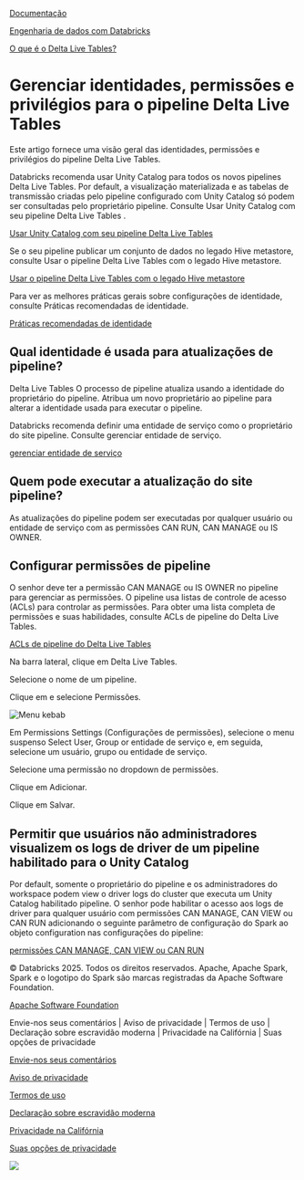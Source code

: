 [Documentação](https://docs.databricks.com/pt/delta-live-tables/privileges.html/../index.html)

[Engenharia de dados com Databricks](https://docs.databricks.com/pt/delta-live-tables/privileges.html/../data-engineering.html)

[O que é o Delta Live Tables?](https://docs.databricks.com/pt/delta-live-tables/privileges.html/index.html)

# Gerenciar identidades, permissões e privilégios para o pipeline Delta Live Tables

[](https://docs.databricks.com/pt/delta-live-tables/privileges.html/#manage-identities-permissions-and-privileges-for-delta-live-tables-pipelines)

Este artigo fornece uma visão geral das identidades, permissões e privilégios do pipeline Delta Live Tables.

Databricks recomenda usar Unity Catalog para todos os novos pipelines Delta Live Tables. Por default, a visualização materializada e as tabelas de transmissão criadas pelo pipeline configurado com Unity Catalog só podem ser consultadas pelo proprietário pipeline. Consulte Usar Unity Catalog com seu pipeline Delta Live Tables .

[Usar Unity Catalog com seu pipeline Delta Live Tables](https://docs.databricks.com/pt/delta-live-tables/privileges.html/unity-catalog.html)

Se o seu pipeline publicar um conjunto de dados no legado Hive metastore, consulte Usar o pipeline Delta Live Tables com o legado Hive metastore.

[Usar o pipeline Delta Live Tables com o legado Hive metastore](https://docs.databricks.com/pt/delta-live-tables/privileges.html/hive-metastore.html)

Para ver as melhores práticas gerais sobre configurações de identidade, consulte Práticas recomendadas de identidade.

[Práticas recomendadas de identidade](https://docs.databricks.com/pt/delta-live-tables/privileges.html/../admin/users-groups/best-practices.html)

## Qual identidade é usada para atualizações de pipeline?

[](https://docs.databricks.com/pt/delta-live-tables/privileges.html/#what-identity-is-used-for-pipeline-updates)

Delta Live Tables O processo de pipeline atualiza usando a identidade do proprietário do pipeline. Atribua um novo proprietário ao pipeline para alterar a identidade usada para executar o pipeline.

Databricks recomenda definir uma entidade de serviço como o proprietário do site pipeline. Consulte gerenciar entidade de serviço.

[gerenciar entidade de serviço](https://docs.databricks.com/pt/delta-live-tables/privileges.html/../admin/users-groups/service-principals.html)

## Quem pode executar a atualização do site pipeline?

[](https://docs.databricks.com/pt/delta-live-tables/privileges.html/#who-can-run-a-pipeline-update)

As atualizações do pipeline podem ser executadas por qualquer usuário ou entidade de serviço com as permissões CAN RUN, CAN MANAGE ou IS OWNER.

## Configurar permissões de pipeline

[](https://docs.databricks.com/pt/delta-live-tables/privileges.html/#configure-pipeline-permissions)

O senhor deve ter a permissão CAN MANAGE ou IS OWNER no pipeline para gerenciar as permissões. O pipeline usa listas de controle de acesso (ACLs) para controlar as permissões. Para obter uma lista completa de permissões e suas habilidades, consulte ACLs de pipeline do Delta Live Tables.

[ACLs de pipeline do Delta Live Tables](https://docs.databricks.com/pt/delta-live-tables/privileges.html/../security/auth/access-control/index.html#dlt)

Na barra lateral, clique em Delta Live Tables.

Selecione o nome de um pipeline.

Clique em  e selecione Permissões.

![Menu kebab](https://docs.databricks.com/pt/delta-live-tables/privileges.html/../_images/kebab-menu.png)

Em Permissions Settings (Configurações de permissões), selecione o menu suspenso Select User, Group or entidade de serviço e, em seguida, selecione um usuário, grupo ou entidade de serviço.

Selecione uma permissão no dropdown de permissões.

Clique em Adicionar.

Clique em Salvar.

## Permitir que usuários não administradores visualizem os logs de driver de um pipeline habilitado para o Unity Catalog

[](https://docs.databricks.com/pt/delta-live-tables/privileges.html/#allow-non-admin-users-to-view-the-driver-logs-from-a-unity-catalog-enabled-pipeline)

Por default, somente o proprietário do pipeline e os administradores do workspace podem view o driver logs do cluster que executa um Unity Catalog habilitado pipeline. O senhor pode habilitar o acesso aos logs de driver para qualquer usuário com permissões CAN MANAGE, CAN VIEW ou CAN RUN adicionando o seguinte parâmetro de configuração do Spark ao objeto configuration nas configurações do pipeline:

[permissões CAN MANAGE, CAN VIEW ou CAN RUN](https://docs.databricks.com/pt/delta-live-tables/privileges.html/../security/auth/access-control/index.html#dlt)

© Databricks 2025. Todos os direitos reservados. Apache, Apache Spark, Spark e o logotipo do Spark são marcas registradas da Apache Software Foundation.

[Apache Software Foundation](https://docs.databricks.com/pt/delta-live-tables/privileges.html/http://www.apache.org/)

Envie-nos seus comentários | Aviso de privacidade | Termos de uso | Declaração sobre escravidão moderna | Privacidade na Califórnia | Suas opções de privacidade

[Envie-nos seus comentários](https://docs.databricks.com/pt/delta-live-tables/privileges.html/mailto:doc-feedback@databricks.com?subject=Documentation%20Feedback)

[Aviso de privacidade](https://docs.databricks.com/pt/delta-live-tables/privileges.html/https://www.databricks.com/legal/privacynotice)

[Termos de uso](https://docs.databricks.com/pt/delta-live-tables/privileges.html/https://www.databricks.com/terms-of-use)

[Declaração sobre escravidão moderna](https://docs.databricks.com/pt/delta-live-tables/privileges.html/https://www.databricks.com/legal/modern-slavery-policy-statement)

[Privacidade na Califórnia](https://docs.databricks.com/pt/delta-live-tables/privileges.html/https://www.databricks.com/legal/supplemental-privacy-notice-california-residents)

[Suas opções de privacidade](https://docs.databricks.com/pt/delta-live-tables/privileges.html/javascript:%20OneTrust.ToggleInfoDisplay())

![](https://docs.databricks.com/pt/delta-live-tables/privileges.html/https://www.databricks.com/sites/default/files/2022-12/gpcicon_small.png)
